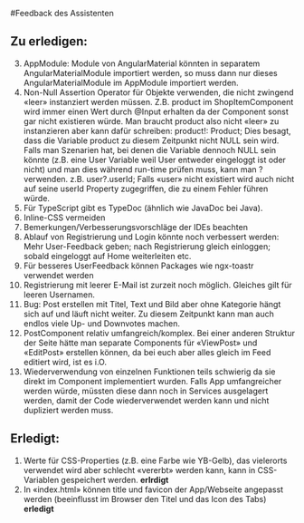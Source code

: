#Feedback des Assistenten
## Zu erledigen: 
3. AppModule: Module von AngularMaterial könnten in separatem AngularMaterialModule importiert werden, so muss dann 
nur dieses AngularMaterialModule im AppModule importiert werden.
4. Non-Null Assertion Operator für Objekte verwenden, die nicht zwingend «leer» instanziert werden müssen. Z.B. product 
im ShopItemComponent wird immer einen Wert durch @Input erhalten da der Component sonst gar nicht existieren würde. Man 
braucht product also nicht «leer» zu instanzieren aber kann dafür schreiben:
product!: Product;
Dies besagt, dass die Variable product zu diesem Zeitpunkt nicht NULL sein wird. Falls man Szenarien hat, bei denen die
Variable dennoch NULL sein könnte (z.B. eine User Variable weil User entweder eingeloggt ist oder nicht) und man dies 
während run-time prüfen muss, kann man ? verwenden. z.B.
user?.userId;
Falls «user» nicht existiert wird auch nicht auf seine userId Property zugegriffen, die zu einem Fehler führen würde.
5. Für TypeScript gibt es TypeDoc (ähnlich wie JavaDoc bei Java).
6. Inline-CSS vermeiden
7. Bemerkungen/Verbesserungsvorschläge der IDEs beachten
8. Ablauf von Registrierung und Login könnte noch verbessert werden: Mehr User-Feedback geben; nach Registrierung gleich 
einloggen; sobald eingeloggt auf Home weiterleiten etc.
9. Für besseres UserFeedback können Packages wie ngx-toastr verwendet werden
10. Registrierung mit leerer E-Mail ist zurzeit noch möglich. Gleiches gilt für leeren Usernamen.
11. Bug: Post erstellen mit Titel, Text und Bild aber ohne Kategorie hängt sich auf und läuft nicht weiter. Zu diesem 
Zeitpunkt kann man auch endlos viele Up- und Downvotes machen.
12. PostComponent relativ umfangreich/komplex. Bei einer anderen Struktur der Seite hätte man separate Components für 
«ViewPost» und «EditPost» erstellen können, da bei euch aber alles gleich im Feed editiert wird, ist es i.O.
13. Wiederverwendung von einzelnen Funktionen teils schwierig da sie direkt im Component implementiert wurden. Falls 
App umfangreicher werden würde, müssten diese dann noch in Services ausgelagert werden, damit der Code wiederverwendet werden kann und nicht dupliziert werden muss.

## Erledigt:
1. Werte für CSS-Properties (z.B. eine Farbe wie YB-Gelb), das vielerorts verwendet wird aber schlecht «vererbt» werden
   kann, kann in CSS-Variablen gespeichert werden. **erlrdigt**
2. In «index.html» können title und favicon der App/Webseite angepasst werden (beeinflusst im Browser den Titel
   und das Icon des Tabs) **erledigt**